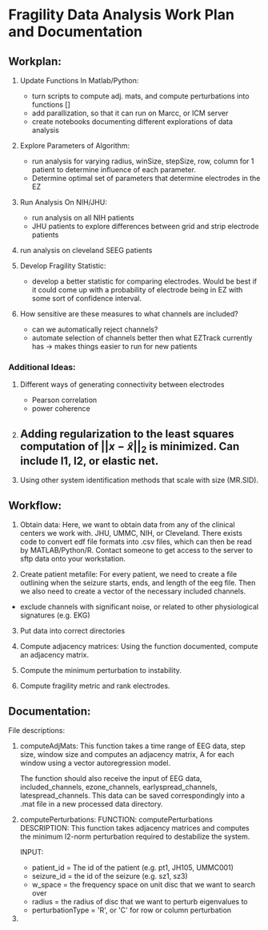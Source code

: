 # Fragility Data Analysis Work Plan and Documentation

## Workplan:
1. Update Functions In Matlab/Python:
	- turn scripts to compute adj. mats, and compute perturbations into functions  []
	- add parallization, so that it can run on Marcc, or ICM server
	- create notebooks documenting different explorations of data analysis
2. Explore Parameters of Algorithm:
	- run analysis for varying radius, winSize, stepSize, row, column for 1 patient to determine influence of each parameter.
	- Determine optimal set of parameters that determine electrodes in the EZ
3. Run Analysis On NIH/JHU:
	- run analysis on all NIH patients
	- JHU patients to explore differences between grid and strip electrode patients
4. run analysis on cleveland SEEG patients

5. Develop Fragility Statistic:
	- develop a better statistic for comparing electrodes. Would be best if it could come up with a probability of electrode being in EZ with some sort of confidence interval. 

6. How sensitive are these measures to what channels are included?
	- can we automatically reject channels?
	- automate selection of channels better then what EZTrack currently has -> makes things easier to run for new patients

### Additional Ideas:
1. Different ways of generating connectivity between electrodes 
	- Pearson correlation
	- power coherence

2. Adding regularization to the least squares computation of $||x-\hat{x}||_2$ is minimized. Can include l1, l2, or elastic net.
	- 

3. Using other system identification methods that scale with size (MR.SID).

## Workflow:

1. Obtain data:
Here, we want to obtain data from any of the clinical centers we work with. JHU, UMMC, NIH, or Cleveland. There exists code to convert edf file formats into .csv files, which can then be read by MATLAB/Python/R. Contact someone to get access to the server to sftp data onto your workstation.

2. Create patient metafile:
For every patient, we need to create a file outlining when the seizure starts, ends, and length of the eeg file. Then we also need to create a vector of the necessary included channels.
- exclude channels with significant noise, or related to other physiological signatures (e.g. EKG)

3. Put data into correct directories

4. Compute adjacency matrices:
Using the function documented, compute an adjacency matrix.

5. Compute the minimum perturbation to instability.

6. Compute fragility metric and rank electrodes.

## Documentation:
File descriptions:

1. computeAdjMats:
	This function takes a time range of EEG data, step size, window size and computes an adjacency matrix, A for each window using a vector autoregression model.

	The function should also receive the input of EEG data, included_channels, ezone_channels, earlyspread_channels, latespread_channels. This data can be saved correspondingly into a .mat file in a new processed data directory.

2. computePerturbations:
	FUNCTION: computePerturbations
	DESCRIPTION: This function takes adjacency matrices and computes the
	minimum l2-norm perturbation required to destabilize the system.

	INPUT:
	- patient_id = The id of the patient (e.g. pt1, JH105, UMMC001)
	- seizure_id = the id of the seizure (e.g. sz1, sz3)
	- w_space = the frequency space on unit disc that we want to search over
	- radius = the radius of disc that we want to perturb eigenvalues to
	- perturbationType = 'R', or 'C' for row or column perturbation

3. 

